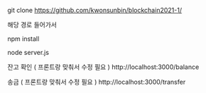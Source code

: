 git clone https://github.com/kwonsunbin/blockchain2021-1/

해당 경로 들어가서 

npm install 

node server.js

잔고 확인 ( 프론트랑 맞춰서 수정 필요 )
http://localhost:3000/balance 

송금 ( 프론트랑 맞춰서 수정 필요 )
http://localhost:3000/transfer 
